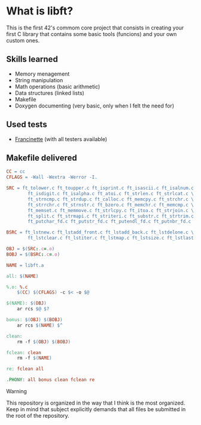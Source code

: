 # What is libft?
This is the first 42's commom core project that consists in creating your first
C library that contains some basic tools (funcions) and your own custom ones. 

## Skills learned
-  Memory menagement
-  String manipulation
-  Math operations (basic arithmetic)
-  Data structures (linked lists)
-  Makefile
-  Doxygen documenting (very basic, only when I felt the need for)

## Used tests
-  [Francinette](https://github.com/xicodomingues/francinette) (with all testers available)

## Makefile delivered
```makefile
CC = cc
CFLAGS = -Wall -Wextra -Werror -I.

SRC = ft_tolower.c ft_toupper.c ft_isprint.c ft_isascii.c ft_isalnum.c \
		ft_isdigit.c ft_isalpha.c ft_atoi.c ft_strlen.c ft_strlcat.c \
		ft_strncmp.c ft_strdup.c ft_calloc.c ft_memcpy.c ft_strchr.c \
		ft_strrchr.c ft_strnstr.c ft_bzero.c ft_memchr.c ft_memcmp.c \
		ft_memset.c ft_memmove.c ft_strlcpy.c ft_itoa.c ft_strjoin.c \
		ft_split.c ft_strmapi.c ft_striteri.c ft_substr.c ft_strtrim.c \
		ft_putchar_fd.c ft_putstr_fd.c ft_putendl_fd.c ft_putnbr_fd.c

BSRC = ft_lstnew.c ft_lstadd_front.c ft_lstadd_back.c ft_lstdelone.c \
		ft_lstclear.c ft_lstiter.c ft_lstmap.c ft_lstsize.c ft_lstlast.c

OBJ = $(SRC:.c=.o)
BOBJ = $(BSRC:.c=.o)

NAME = libft.a

all: $(NAME)

%.o: %.c
	$(CC) $(CFLAGS) -c $< -o $@

$(NAME): $(OBJ)
	ar rcs $@ $?

bonus: $(OBJ) $(BOBJ)
	ar rcs $(NAME) $^

clean:
	rm -f $(OBJ) $(BOBJ)

fclean: clean
	rm -f $(NAME)

re: fclean all

.PHONY: all bonus clean fclean re
```

> [!WARNING]
> This repository is organized in the way that I think is the most organized. Keep in
> mind that subject explicitly demands that all files be submitted in the root of the repository.
